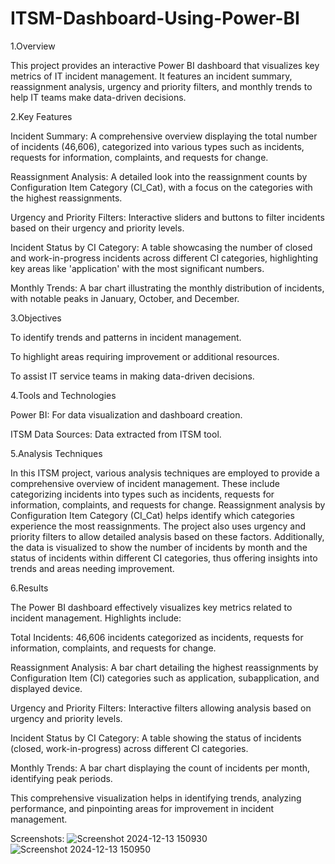 # ITSM-Dashboard-Using-Power-BI

1.Overview

This project provides an interactive Power BI dashboard that visualizes key metrics of IT incident management. It features an incident summary, reassignment analysis, urgency and priority filters, and monthly trends to help IT teams make data-driven decisions.

2.Key Features

Incident Summary: A comprehensive overview displaying the total number of incidents (46,606), categorized into various types such as incidents, requests for information, complaints, and requests for change.

Reassignment Analysis: A detailed look into the reassignment counts by Configuration Item Category (CI_Cat), with a focus on the categories with the highest reassignments.

Urgency and Priority Filters: Interactive sliders and buttons to filter incidents based on their urgency and priority levels.

Incident Status by CI Category: A table showcasing the number of closed and work-in-progress incidents across different CI categories, highlighting key areas like 'application' with the most significant numbers.

Monthly Trends: A bar chart illustrating the monthly distribution of incidents, with notable peaks in January, October, and December.

3.Objectives

To identify trends and patterns in incident management.

To highlight areas requiring improvement or additional resources.

To assist IT service teams in making data-driven decisions.

4.Tools and Technologies

Power BI: For data visualization and dashboard creation.

ITSM Data Sources: Data extracted from ITSM tool.

5.Analysis Techniques

In this ITSM project, various analysis techniques are employed to provide a comprehensive overview of incident management. These include categorizing incidents into types such as incidents, requests for information, complaints, and requests for change. Reassignment analysis by Configuration Item Category (CI_Cat) helps identify which categories experience the most reassignments. The project also uses urgency and priority filters to allow detailed analysis based on these factors. Additionally, the data is visualized to show the number of incidents by month and the status of incidents within different CI categories, thus offering insights into trends and areas needing improvement.

6.Results

The Power BI dashboard effectively visualizes key metrics related to incident management. Highlights include:

Total Incidents: 46,606 incidents categorized as incidents, requests for information, complaints, and requests for change.

Reassignment Analysis: A bar chart detailing the highest reassignments by Configuration Item (CI) categories such as application, subapplication, and displayed device.

Urgency and Priority Filters: Interactive filters allowing analysis based on urgency and priority levels.

Incident Status by CI Category: A table showing the status of incidents (closed, work-in-progress) across different CI categories.

Monthly Trends: A bar chart displaying the count of incidents per month, identifying peak periods.

This comprehensive visualization helps in identifying trends, analyzing performance, and pinpointing areas for improvement in incident management.

Screenshots:
![Screenshot 2024-12-13 150930](https://github.com/user-attachments/assets/da24db0e-9ae5-4894-855c-baec7f720b2d)
![Screenshot 2024-12-13 150950](https://github.com/user-attachments/assets/df5dcf0e-47bf-4e0d-8180-1c12129ee0b0)














